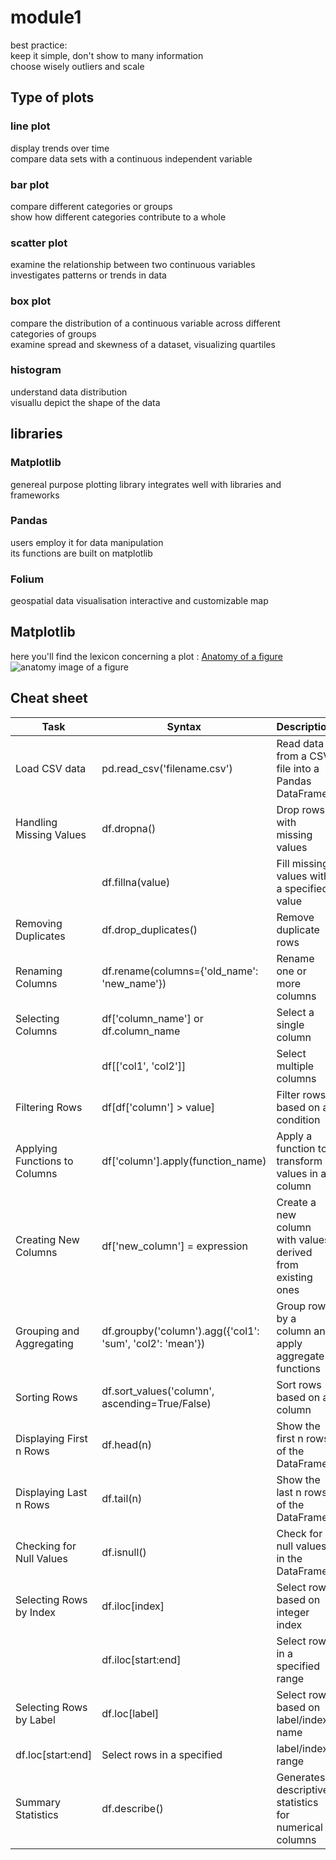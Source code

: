# module1
    
best practice:   
keep it simple, don't show to many information    
choose wisely outliers and scale   
   
## Type of plots
### line plot
display trends over time   
compare data sets with a continuous independent variable   
   
### bar plot
compare different categories or groups   
show how different categories contribute to a whole   
   
### scatter plot
examine the relationship between two continuous variables    
investigates patterns or trends in data    
   
### box plot
compare the distribution of a continuous variable across different categories of groups    
examine spread and skewness of a dataset, visualizing quartiles   
   
### histogram
understand data distribution    
visuallu depict the shape of the data   
   
## libraries
### Matplotlib
genereal purpose plotting library
integrates well with libraries and frameworks   
   
### Pandas
users employ it for data manipulation   
its functions are built on matplotlib   

### Folium
geospatial data visualisation
interactive and customizable map

## Matplotlib
here you'll find the lexicon concerning a plot : [Anatomy of a figure](https://matplotlib.org/stable/gallery/showcase/anatomy.html)   
![anatomy image of a figure](https://matplotlib.org/stable/_images/sphx_glr_anatomy_001.png)   

## Cheat sheet
| Task | Syntax	| Description | Example |
| --- | ---	| --- | --- |
|Load CSV data|	pd.read_csv('filename.csv')|	Read data from a CSV file into a Pandas DataFrame |	df_can=pd.read_csv('data.csv')|
|Handling Missing Values|	df.dropna()|	Drop rows with missing values|	df_can.dropna()|
| |df.fillna(value)|	Fill missing values with a specified value|	df_can.fillna(0)|
|Removing Duplicates|	df.drop_duplicates()|	Remove duplicate rows|	df_can.drop_duplicates()|
|Renaming Columns|	df.rename(columns={'old_name': 'new_name'})|	Rename one or more columns|	df_can.rename(columns={'Age': 'Years'})|
|Selecting Columns|	df['column_name'] or df.column_name|	Select a single column|	df_can.Age or df_can['Age]'|
| |df[['col1', 'col2']]|	Select multiple columns|	df_can[['Name', 'Age']]|
|Filtering Rows |	df[df['column'] > value]|	Filter rows based on a condition|	df_can[df_can['Age'] > 30]|
|Applying Functions to Columns|	df['column'].apply(function_name)|	Apply a function to transform values in a column|	df_can['Age'].apply(lambda x: x + 1)|
|Creating New Columns|	df['new_column'] = expression|	Create a new column with values derived from existing ones|	df_can['Total'] = df_can['Quantity'] * df_can['Price']|
|Grouping and Aggregating|	df.groupby('column').agg({'col1': 'sum', 'col2': 'mean'})|	Group rows by a column and apply aggregate functions|	df_can.groupby('Category').agg({'Total': 'mean'})|
|Sorting Rows|	df.sort_values('column', ascending=True/False)|	Sort rows based on a column|	df_can.sort_values('Date', ascending=True)|
|Displaying First n Rows|	df.head(n)|	Show the first n rows of the DataFrame|	df_can.head(3)|
|Displaying Last n Rows|	df.tail(n)|	Show the last n rows of the DataFrame|	df_can.tail(3)|
|Checking for Null Values|	df.isnull()|	Check for null values in the DataFrame|	df_can.isnull()|
|Selecting Rows by Index|	df.iloc[index]|	Select rows based on integer index|	df_can.iloc[3]|
| |df.iloc[start:end]|	Select rows in a specified range|	df_can.iloc[2:5]|
|Selecting Rows by Label|	df.loc[label]|	Select rows based on label/index name|	df_can.loc['Label']|
|df.loc[start:end]|	Select rows in a specified| label/index range|	df_can.loc['Age':'Quantity']|
|Summary Statistics|	df.describe()|	Generates descriptive statistics for numerical columns| |